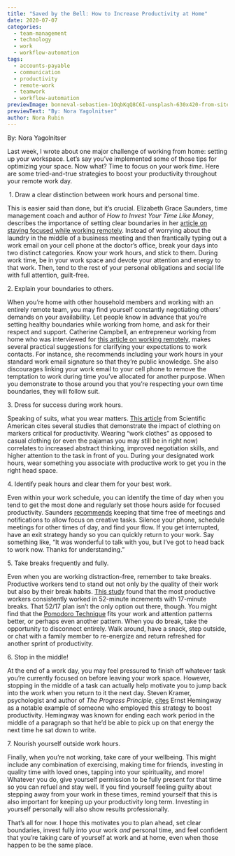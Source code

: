 ```yaml
---
title: "Saved by the Bell: How to Increase Productivity at Home"
date: 2020-07-07
categories:
  - team-management
  - technology
  - work
  - workflow-automation
tags:
  - accounts-payable
  - communication
  - productivity
  - remote-work
  - teamwork
  - workflow-automation
previewImage: bonneval-sebastien-1OqbKqQ8C6I-unsplash-630x420-from-site-en.jpg
previewText: "By: Nora Yagolnitser"
author: Nora Rubin
---
```

By: Nora Yagolnitser

Last week, I wrote about one major challenge of working from home: setting up your workspace. Let’s say you’ve implemented some of those tips for optimizing your space. Now what? Time to focus on your work _time_. Here are some tried-and-true strategies to boost your productivity throughout your remote work day.

 1. Draw a clear distinction between work hours and personal time.

This is easier said than done, but it’s crucial. Elizabeth Grace Saunders, time management coach and author of _How to Invest Your Time Like Money_, describes the importance of setting clear boundaries in her [article on staying focused while working remotely](https://hbr.org/2017/09/how-to-stay-focused-when-youre-working-from-home). Instead of worrying about the laundry in the middle of a business meeting and then frantically typing out a work email on your cell phone at the doctor’s office, break your days into two distinct categories. Know your work hours, and stick to them. During work time, be in your work space and devote your attention and energy to that work. Then, tend to the rest of your personal obligations and social life with full attention, guilt-free.

2\. Explain your boundaries to others.

When you’re home with other household members and working with an entirely remote team, you may find yourself constantly negotiating others’ demands on your availability. Let people know in advance that you’re setting healthy boundaries while working from home, and ask for their respect and support. Catherine Campbell, an entrepreneur working from home who was interviewed for [this article on working remotely](https://hbr.org/2014/10/5-ways-to-work-from-home-more-effectively), makes several practical suggestions for clarifying your expectations to work contacts. For instance, she recommends including your work hours in your standard work email signature so that they’re public knowledge. She also discourages linking your work email to your cell phone to remove the temptation to work during time you’ve allocated for another purpose. When you demonstrate to those around you that you’re respecting your own time boundaries, they will follow suit.

3\. Dress for success during work hours.

Speaking of suits, what you wear matters. [This article](https://www.scientificamerican.com/article/dress-for-success-how-clothes-influence-our-performance/) from Scientific American cites several studies that demonstrate the impact of clothing on markers critical for productivity. Wearing “work clothes” as opposed to casual clothing (or even the pajamas you may still be in right now) correlates to increased abstract thinking, improved negotiation skills, and higher attention to the task in front of you. During your designated work hours, wear something you associate with productive work to get you in the right head space.

4\. Identify peak hours and clear them for your best work.

Even within your work schedule, you can identify the time of day when you tend to get the most done and regularly set those hours aside for focused productivity. Saunders [recommends](https://hbr.org/2017/09/how-to-stay-focused-when-youre-working-from-home) keeping that time free of meetings and notifications to allow focus on creative tasks. Silence your phone, schedule meetings for other times of day, and find your flow. If you get interrupted, have an exit strategy handy so you can quickly return to your work. Say something like, “It was wonderful to talk with you, but I’ve got to head back to work now. Thanks for understanding.”

5\. Take breaks frequently and fully.

Even when you are working distraction-free, remember to take breaks. Productive workers tend to stand out not only by the quality of their work but also by their break habits. [This study](https://www.themuse.com/advice/the-rule-of-52-and-17-its-random-but-it-ups-your-productivity) found that the most productive workers consistently worked in 52-minute increments with 17-minute breaks. That 52/17 plan isn’t the only option out there, though. You might find that the [Pomodoro Technique](https://francescocirillo.com/pages/pomodoro-technique) fits your work and attention patterns better, or perhaps even another pattern. When you do break, take the opportunity to disconnect entirely. Walk around, have a snack, step outside, or chat with a family member to re-energize and return refreshed for another sprint of productivity.

6\. Stop in the middle!

At the end of a work day, you may feel pressured to finish off whatever task you’re currently focused on before leaving your work space. However, stopping in the middle of a task can actually help motivate you to jump back into the work when you return to it the next day. Steven Kramer, psychologist and author of _The Progress Principle_, [cites](https://hbr.org/2014/10/5-ways-to-work-from-home-more-effectively) Ernst Hemingway as a notable example of someone who employed this strategy to boost productivity. Hemingway was known for ending each work period in the middle of a paragraph so that he’d be able to pick up on that energy the next time he sat down to write.

7\. Nourish yourself outside work hours.

Finally, when you’re not working, take care of your wellbeing. This might include any combination of exercising, making time for friends, investing in quality time with loved ones, tapping into your spirituality, and more! Whatever you do, give yourself permission to be fully present for that time so you can refuel and stay well. If you find yourself feeling guilty about stepping away from your work in these times, remind yourself that this is also important for keeping up your productivity long term. Investing in yourself personally will also show results professionally.

That’s all for now. I hope this motivates you to plan ahead, set clear boundaries, invest fully into your work _and_ personal time, and feel confident that you’re taking care of yourself at work and at home, even when those happen to be the same place.